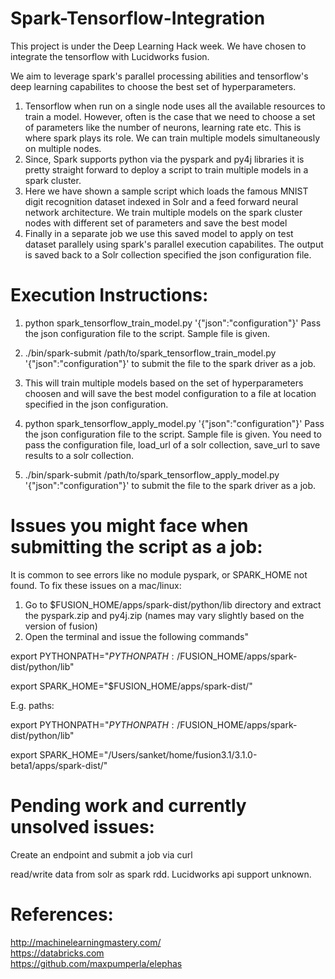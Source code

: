 # Spark-Tensorflow-Integration
This project is under the Deep Learning Hack week. We have chosen to integrate the tensorflow with Lucidworks fusion.

We aim to leverage spark's parallel processing abilities and tensorflow's deep learning capabilites to choose the best set of hyperparameters.

1. Tensorflow when run on a single node uses all the available resources to train a model. However, often is the case that we need to choose a set of parameters like the number of neurons, learning rate etc. This is where spark plays its role. We can train multiple models simultaneously on multiple nodes.
2. Since, Spark supports python via the pyspark and py4j libraries it is pretty straight forward to deploy a script to train multiple models in a spark cluster.
3. Here we have shown a sample script which loads the famous MNIST digit recognition dataset indexed in Solr and a feed forward neural network architecture. We train multiple models on the spark cluster nodes with different set of parameters and save the best model
4. Finally in a separate job we use this saved model to apply on test dataset parallely using spark's parallel execution capabilites. The output is saved back to a Solr collection specified the json configuration file.

# Execution Instructions:
1. python spark_tensorflow_train_model.py '{"json":"configuration"}' Pass the json configuration file to the script. Sample file is given.
2. ./bin/spark-submit /path/to/spark_tensorflow_train_model.py '{"json":"configuration"}' to submit the file to the spark driver as a job.
3. This will train multiple models based on the set of hyperparameters choosen and will save the best model configuration to a file at location specified in the json configuration.

4. python spark_tensorflow_apply_model.py '{"json":"configuration"}' Pass the json configuration file to the script. Sample file is given. You need to pass the configuration file, load_url of a solr collection, save_url to save results to a solr collection.
5. ./bin/spark-submit /path/to/spark_tensorflow_apply_model.py '{"json":"configuration"}' to submit the file to the spark driver as a job.

# Issues you might face when submitting the script as a job:
It is common to see errors like no module pyspark, or SPARK_HOME not found.
To fix these issues on a mac/linux:
1. Go to $FUSION_HOME/apps/spark-dist/python/lib directory and extract the pyspark.zip and py4j.zip (names may vary slightly based on the version of fusion)
2. Open the terminal and issue the following commands"

export PYTHONPATH="$PYTHONPATH:/$FUSION_HOME/apps/spark-dist/python/lib"

export SPARK_HOME="$FUSION_HOME/apps/spark-dist/"
 
 E.g. paths: 
  
 export PYTHONPATH="$PYTHONPATH:/$FUSION_HOME/apps/spark-dist/python/lib"
 
 export SPARK_HOME="/Users/sanket/home/fusion3.1/3.1.0-beta1/apps/spark-dist/"
 
# Pending work and currently unsolved issues:
 Create an endpoint and submit a job via curl
 
 read/write data from solr as spark rdd. Lucidworks api support unknown.
 

# References:
http://machinelearningmastery.com/  
https://databricks.com  
https://github.com/maxpumperla/elephas
